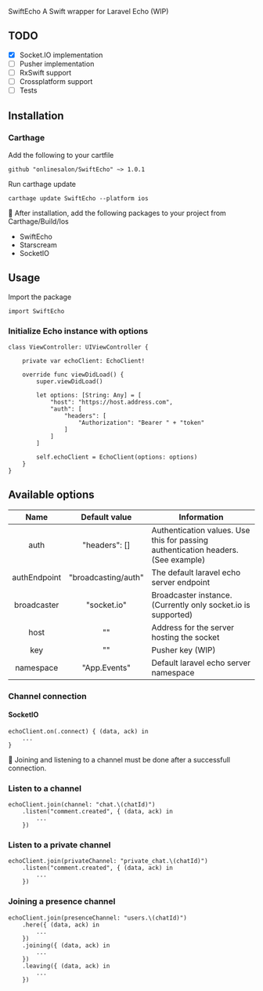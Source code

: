 SwiftEcho
A Swift wrapper for Laravel Echo (WIP)

## TODO
 - [x] Socket.IO implementation
 - [ ] Pusher implementation
 - [ ] RxSwift support
 - [ ] Crossplatform support
 - [ ] Tests
## Installation
### Carthage
Add the following to your cartfile

```
github "onlinesalon/SwiftEcho" ~> 1.0.1
```
Run carthage update

```
carthage update SwiftEcho --platform ios
```
:orange_book: After installation, add the following packages to your project from Carthage/Build/Ios

- SwiftEcho
- Starscream
- SocketIO

## Usage
Import the package
```
import SwiftEcho
```

### Initialize Echo instance with options

```
class ViewController: UIViewController {
    
    private var echoClient: EchoClient!

    override func viewDidLoad() {
        super.viewDidLoad()
        
        let options: [String: Any] = [
            "host": "https://host.address.com",
            "auth": [
                "headers": [
                    "Authorization": "Bearer " + "token"
                ]
            ]
        ]
        
        self.echoClient = EchoClient(options: options)
    }
}
```

## Available options
|     Name     |    Default value    | Information                                                                       |
|:------------:|:-------------------:|-----------------------------------------------------------------------------------|
| auth         | "headers": []       | Authentication values. Use this for passing authentication headers. (See example) |
| authEndpoint | "broadcasting/auth" | The default laravel echo server endpoint                                          |
| broadcaster  | "socket.io"         | Broadcaster instance. (Currently only socket.io is supported)                     |
| host         | ""                  | Address for the server hosting the socket                                         |
| key          | ""                  | Pusher key (WIP)                                                                  |
| namespace    | "App.Events"        | Default laravel echo server namespace                                             |

### Channel connection
#### SocketIO
```
echoClient.on(.connect) { (data, ack) in
    ...
}
```
:orange_book: Joining and listening to a channel must be done after a successfull connection.

### Listen to a channel
```
echoClient.join(channel: "chat.\(chatId)")
    .listen("comment.created", { (data, ack) in
        ...
    })
```

### Listen to a private channel
```
echoClient.join(privateChannel: "private_chat.\(chatId)")
    .listen("comment.created", { (data, ack) in
        ...
    })
```

### Joining a presence channel
```
echoClient.join(presenceChannel: "users.\(chatId)")
    .here({ (data, ack) in
        ...
    })
    .joining({ (data, ack) in
        ...
    })
    .leaving({ (data, ack) in
        ...
    })
```
